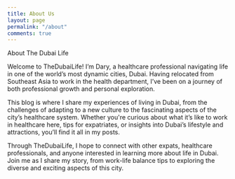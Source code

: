 ```yaml
---
title: About Us
layout: page
permalink: "/about"
comments: true
---
```


About The Dubai Life

Welcome to TheDubaiLife! I’m Dary, a healthcare professional navigating life in one of the world’s most dynamic cities, Dubai. Having relocated from Southeast Asia to work in the health department, I’ve been on a journey of both professional growth and personal exploration.

This blog is where I share my experiences of living in Dubai, from the challenges of adapting to a new culture to the fascinating aspects of the city’s healthcare system. Whether you're curious about what it’s like to work in healthcare here, tips for expatriates, or insights into Dubai’s lifestyle and attractions, you’ll find it all in my posts.

Through TheDubaiLife, I hope to connect with other expats, healthcare professionals, and anyone interested in learning more about life in Dubai. Join me as I share my story, from work-life balance tips to exploring the diverse and exciting aspects of this city.
